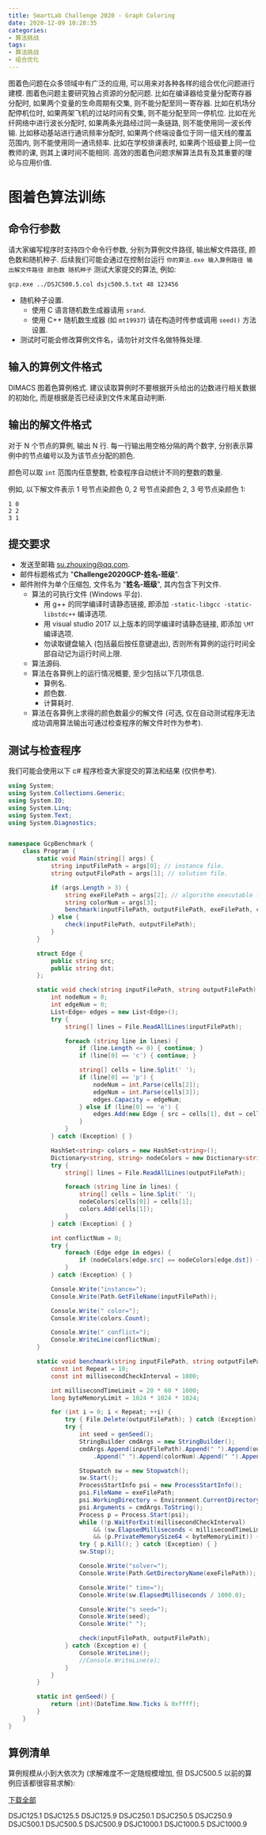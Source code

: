 ```yaml
---
title: SmartLab Challenge 2020 - Graph Coloring
date: 2020-12-09 10:28:35
categories:
- 算法挑战
tags:
- 算法挑战
- 组合优化
---
```

图着色问题在众多领域中有广泛的应用, 可以用来对各种各样的组合优化问题进行建模.
图着色问题主要研究独占资源的分配问题.
比如在编译器给变量分配寄存器分配时, 如果两个变量的生命周期有交集, 则不能分配至同一寄存器.
比如在机场分配停机位时, 如果两架飞机的过站时间有交集, 则不能分配至同一停机位.
比如在光纤网络中进行波长分配时, 如果两条光路经过同一条链路, 则不能使用同一波长传输.
比如移动基站进行通讯频率分配时, 如果两个终端设备位于同一组天线的覆盖范围内, 则不能使用同一通讯频率.
比如在学校排课表时, 如果两个班级要上同一位教师的课, 则其上课时间不能相同.
高效的图着色问题求解算法具有及其重要的理论与应用价值.



# 图着色算法训练

## 命令行参数

请大家编写程序时支持四个命令行参数, 分别为算例文件路径, 输出解文件路径, 颜色数和随机种子.
后续我们可能会通过在控制台运行 `你的算法.exe 输入算例路径 输出解文件路径 颜色数 随机种子` 测试大家提交的算法, 例如:
```
gcp.exe ../DSJC500.5.col dsjc500.5.txt 48 123456
```

- 随机种子设置.
  - 使用 C 语言随机数生成器请用 `srand`.
  - 使用 C++ 随机数生成器 (如 `mt19937`) 请在构造时传参或调用 `seed()` 方法设置.
- 测试时可能会修改算例文件名，请勿针对文件名做特殊处理.


## 输入的算例文件格式

DIMACS 图着色算例格式.
建议读取算例时不要根据开头给出的边数进行相关数据的初始化, 而是根据是否已经读到文件末尾自动判断.


## 输出的解文件格式

对于 N 个节点的算例, 输出 N 行.
每一行输出用空格分隔的两个数字, 分别表示算例中的节点编号以及为该节点分配的颜色.

颜色可以取 `int` 范围内任意整数, 检查程序自动统计不同的整数的数量.

例如, 以下解文件表示 1 号节点染颜色 0, 2 号节点染颜色 2, 3 号节点染颜色 1:
```
1 0 
2 2 
3 1
```


## 提交要求

- 发送至邮箱 [su.zhouxing@qq.com](mailto:su.zhouxing@qq.com).
- 邮件标题格式为 "**Challenge2020GCP-姓名-班级**".
- 邮件附件为单个压缩包, 文件名为 "**姓名-班级**", 其内包含下列文件.
  - 算法的可执行文件 (Windows 平台).
    - 用 g++ 的同学编译时请静态链接, 即添加 `-static-libgcc -static-libstdc++` 编译选项.
    - 用 visual studio 2017 以上版本的同学编译时请静态链接, 即添加 `\MT` 编译选项.
    - 勿读取键盘输入 (包括最后按任意键退出), 否则所有算例的运行时间全部自动记为运行时间上限.
  - 算法源码.
  - 算法在各算例上的运行情况概要, 至少包括以下几项信息.
    - 算例名.
    - 颜色数.
    - 计算耗时.
  - 算法在各算例上求得的颜色数最少的解文件 (可选, 仅在自动测试程序无法成功调用算法输出可通过检查程序的解文件时作为参考).


## 测试与检查程序

我们可能会使用以下 c# 程序检查大家提交的算法和结果 (仅供参考).

```cs
using System;
using System.Collections.Generic;
using System.IO;
using System.Linq;
using System.Text;
using System.Diagnostics;


namespace GcpBenchmark {
    class Program {
        static void Main(string[] args) {
            string inputFilePath = args[0]; // instance file.
            string outputFilePath = args[1]; // solution file.

            if (args.Length > 3) {
                string exeFilePath = args[2]; // algorithm executable file.
                string colorNum = args[3];
                benchmark(inputFilePath, outputFilePath, exeFilePath, colorNum);
            } else {
                check(inputFilePath, outputFilePath);
            }
        }

        struct Edge {
            public string src;
            public string dst;
        };

        static void check(string inputFilePath, string outputFilePath) {
            int nodeNum = 0;
            int edgeNum = 0;
            List<Edge> edges = new List<Edge>();
            try {
                string[] lines = File.ReadAllLines(inputFilePath);

                foreach (string line in lines) {
                    if (line.Length <= 0) { continue; }
                    if (line[0] == 'c') { continue; }

                    string[] cells = line.Split(' ');
                    if (line[0] == 'p') {
                        nodeNum = int.Parse(cells[2]);
                        edgeNum = int.Parse(cells[3]);
                        edges.Capacity = edgeNum;
                    } else if (line[0] == 'e') {
                        edges.Add(new Edge { src = cells[1], dst = cells[2] });
                    }
                }
            } catch (Exception) { }

            HashSet<string> colors = new HashSet<string>();
            Dictionary<string, string> nodeColors = new Dictionary<string, string>();
            try {
                string[] lines = File.ReadAllLines(outputFilePath);

                foreach (string line in lines) {
                    string[] cells = line.Split(' ');
                    nodeColors[cells[0]] = cells[1];
                    colors.Add(cells[1]);
                }
            } catch (Exception) { }

            int conflictNum = 0;
            try {
                foreach (Edge edge in edges) {
                    if (nodeColors[edge.src] == nodeColors[edge.dst]) { ++conflictNum; }
                }
            } catch (Exception) { }

            Console.Write("instance=");
            Console.Write(Path.GetFileName(inputFilePath));

            Console.Write(" color=");
            Console.Write(colors.Count);

            Console.Write(" conflict=");
            Console.WriteLine(conflictNum);
        }

        static void benchmark(string inputFilePath, string outputFilePath, string exeFilePath, string colorNum) {
            const int Repeat = 10;
            const int millisecondCheckInterval = 1000;

            int millisecondTimeLimit = 20 * 60 * 1000;
            long byteMemoryLimit = 1024 * 1024 * 1024;

            for (int i = 0; i < Repeat; ++i) {
                try { File.Delete(outputFilePath); } catch (Exception) { }
                try {
                    int seed = genSeed();
                    StringBuilder cmdArgs = new StringBuilder();
                    cmdArgs.Append(inputFilePath).Append(" ").Append(outputFilePath)
                        .Append(" ").Append(colorNum).Append(" ").Append(seed);

                    Stopwatch sw = new Stopwatch();
                    sw.Start();
                    ProcessStartInfo psi = new ProcessStartInfo();
                    psi.FileName = exeFilePath;
                    psi.WorkingDirectory = Environment.CurrentDirectory;
                    psi.Arguments = cmdArgs.ToString();
                    Process p = Process.Start(psi);
                    while (!p.WaitForExit(millisecondCheckInterval)
                        && (sw.ElapsedMilliseconds < millisecondTimeLimit)
                        && (p.PrivateMemorySize64 < byteMemoryLimit)) { }
                    try { p.Kill(); } catch (Exception) { }
                    sw.Stop();

                    Console.Write("solver=");
                    Console.Write(Path.GetDirectoryName(exeFilePath));

                    Console.Write(" time=");
                    Console.Write(sw.ElapsedMilliseconds / 1000.0);

                    Console.Write("s seed=");
                    Console.Write(seed);
                    Console.Write(" ");

                    check(inputFilePath, outputFilePath);
                } catch (Exception e) {
                    Console.WriteLine();
                    //Console.WriteLine(e);
                }
            }
        }

        static int genSeed() {
            return (int)(DateTime.Now.Ticks & 0xffff);
        }
    }
}
```


## 算例清单

算例规模从小到大依次为 (求解难度不一定随规模增加, 但 DSJC500.5 以前的算例应该都很容易求解):

[下载全部](coloring.data.7z)

DSJC125.1
DSJC125.5
DSJC125.9
DSJC250.1
DSJC250.5
DSJC250.9
DSJC500.1
DSJC500.5
DSJC500.9
DSJC1000.1
DSJC1000.5
DSJC1000.9
